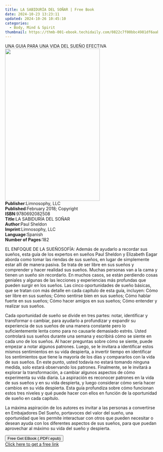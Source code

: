 ```yaml
---
title: LA SABIDURÍA DEL SOÑAR | Free Book
date: 2024-10-23 13:23:11
updated: 2024-10-26 10:45:10
categories:
  - Body, Mind & Spirit
thumbnail: https://thmb-001-ebook.techidaily.com/0822c7f00bbc4981df6aaba78b2a88208e56d9e926e727b847b4ea03629980be.jpg
---
```

<main id="book-container">
  <div class="flex flex-col">
    <div class="book-brief flex-1 py-6 px-4 sm:p-6 md:py-10 md:px-8">
      <!-- brief-->
      <div class="book-brief-main">
        UNA GUIA PARA UNA VIDA DEL SUEÑO EFECTIVA
      </div>
    </div>
    <div
      class="book-meta-info flex-1 grid gap-4 col-start-1 col-end-3 row-start-1 sm:mb-6 sm:grid-cols-4 lg:gap-6 lg:col-start-2 lg:row-end-6 lg:row-span-6 lg:mb-0"
    >
      <div
        class="book-meta-info-left place-content-center mt-4 p-4 text-sm leading-6 col-start-2 col-span-2 dark:text-slate-400"
      >
        <img
          class="w-full h-500 object-cover rounded-lg sm:h-255 sm:col-span-2 lg:col-span-full"
          src="https://img-001-ebook.techidaily.com/b662f3b8ccc77921e4d37e8f2a5bbab50ff9791e30781a5d3dd98ae52c0d5bd9.jpg"
          alt=""
          width="312"
          height="500"
        />
      </div>
      <div
        class="book-meta-info-right mt-2 col-start-1 row-start-2 col-span-3 self-center"
      >
        <!-- meta data  -->
        <div class="flex flex-col px-4 md:px-8">
          <div class="flex-1">
            <strong>Publisher</strong>:<span class="px-2">Limnosophy, LLC</span>
          </div>
          <div class="flex-1">
            <strong>Published</strong>:<span class="px-2"
              >February 2018; Copyright</span
            >
          </div>
          <div class="flex-1">
            <strong>ISBN</strong>:<span class="px-2">9780692082508</span>
          </div>
          <div class="flex-1">
            <strong>Title</strong>:<span class="px-2"
              >LA SABIDURÍA DEL SOÑAR</span
            >
          </div>
          <div class="flex-1">
            <strong>Author</strong>:<span class="px-2">Paul Sheldon</span>
          </div>
          <div class="flex-1">
            <strong>Imprint</strong>:<span class="px-2">Limnosophy, LLC</span>
          </div>
          <div class="flex-1">
            <strong>Language</strong>:<span class="px-2">Spanish</span>
          </div>
          <div class="flex-1">
            <strong>Number of Pages</strong>:<span class="px-2">182</span>
          </div>
        </div>
      </div>
    </div>
    <div class="book-description flex-1 py-6 px-4 sm:p-6 md:py-10 md:px-8">
      <div class="book-description-main">
        <div accordion-content="" id="description">
          <p>
            EL ENFOQUE DE LA SUEÑOSOFÍA: Además de ayudarlo a recordar sus
            sueños, esta guía de los expertos en sueños Paul Sheldon y Elizabeth
            Eagar aborda como tomar las riendas de sus sueños, en lugar de
            simplemente estar allí de manera pasiva. Se trata de ser libre en
            sus sueños y comprender y hacer realidad sus sueños. Muchas personas
            van a la cama y tienen un sueño sin recordarlo. En muchos casos, se
            están perdiendo cosas geniales y algunas de las lecciones y
            experiencias más profundas que pueden surgir en los sueños. Las
            cinco oportunidades de sueño básicas, que se tratan con más detalle
            en cada capítulo de esta guía, incluyen: Cómo ser libre en sus
            sueños; Cómo sentirse bien en sus sueños; Cómo hablar fuerte en sus
            sueños; Cómo hacer amigos en sus sueños; Cómo entender y realizar
            sus sueños.
          </p>
          <p>
            Cada oportunidad de sueño se divide en tres partes: notar,
            identificar y transformar o cambiar, para ayudarlo a profundizar y
            expandir su experiencia de sus sueños de una manera constante pero
            lo suficientemente lenta como para no causarle demasiado estrés.
            Usted controlará sus sueños durante una semana y escribirá cómo se
            siente en cada uno de los sueños. Al hacer preguntas sobre cómo se
            siente, puede empezar a notar algunos patrones. Luego, se le
            invitara a identificar estos mismos sentimientos en su vida
            despierta, a invertir tiempo en identificar los sentimientos que
            tiene la mayoría de los días y compararlos con la vida de sus
            sueños. En este punto, usted todavía no estará tomando ninguna
            medida, solo estará observando los patrones. Finalmente, se le
            invitará a explorar la transformación, a cambiar algunos aspectos de
            cómo experimenta su vida diaria. La aspiración es reconocer patrones
            en la vida de sus sueños y en su vida despierta, y luego considerar
            cómo sería hacer cambios en su vida despierta. Esta guía profundiza
            sobre cómo funcionan estos tres niveles y qué puede hacer con ellos
            en función de la oportunidad de sueño en cada capítulo.
          </p>
          <p>
            La máxima aspiración de los autores es invitar a las personas a
            convertirse en Embajadores Del Sueño, portavoces del valor del
            sueño, una oportunidad que les permite interactuar con otros que
            pueden necesitar o desean ayuda con los diferentes aspectos de sus
            sueños, para que puedan aprovechar al máximo su vida del sueño y
            despierta.
          </p>
        </div>
        <div class="accordion-fader"></div>
      </div>
    </div>
    <div class="book-excerpts flex-1 py-6 px-4 sm:p-6 md:py-10 md:px-8"></div>
    <div
      class="book-about-author flex-1 py-6 px-4 sm:p-6 md:py-10 md:px-8"
    ></div>
    <div class="book-free-get flex-1 py-6 px-4 sm:p-6 md:py-10 md:px-8">
      <button
        id="btn-free-get"
        class="bg-blue-500 hover:bg-blue-700 text-white font-bold py-2 px-4 rounded"
      >
        Free Get EBook (.PDF/.epub)
      </button>
      <div id="countdown-display" class="px-2 text-lg mt-2"></div>
      <a
        id="free-link"
        class="hidden bg-blue-500 hover:bg-blue-700 text-white font-bold py-2 px-4 rounded"
        href="https://www.ebooks.com/en-us/book/209858676/la-sabidur-a-del-so-ar/paul-sheldon/"
        target="_blank"
        >Click here to get a free link</a
      >
    </div>
    <script>
      let countdownTime = 0;
      let countdownInterval = null;
      document
        .getElementById('btn-free-get')
        .addEventListener('click', startCountdown);
      function startCountdown() {
        countdownTime = new Date().getTime() + 60000 * 3;
        countdownInterval = setInterval(updateCountdown, 1000);
        document.getElementById('btn-free-get').disabled = true;
        document
          .getElementById('btn-free-get')
          .classList.add('bg-gray-500', 'cursor-not-allowed');
      }
      function updateCountdown() {
        let currentTime = new Date().getTime();
        let timeLeft = countdownTime - currentTime;
        let secondsLeft = Math.floor(timeLeft / 1000);
        document.getElementById('countdown-display').innerHTML =
          `Remaining time: ${secondsLeft} seconds.`;
        if (secondsLeft <= 0) {
          clearInterval(countdownInterval);
          document.getElementById('btn-free-get').classList.add('hidden');
          document.getElementById('free-link').classList.remove('hidden');
          document.getElementById('countdown-display').innerHTML = '';
        }
      }
    </script>
  </div>
</main>
